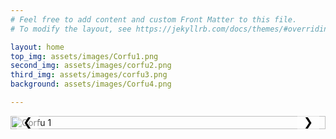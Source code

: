 ```yaml
---
# Feel free to add content and custom Front Matter to this file.
# To modify the layout, see https://jekyllrb.com/docs/themes/#overriding-theme-defaults

layout: home
top_img: assets/images/Corfu1.png
second_img: assets/images/corfu2.png
third_img: assets/images/corfu3.png
background: assets/images/Corfu4.png

---
```

<div class="slider-container">
  <div class="slider">
    <div class="slide">
      <img src="{{ page.top_img }}" alt="Corfu 1">
    </div>
    <div class="slide">
      <img src="{{ page.second_img }}" alt="Corfu 2">
    </div>
    <div class="slide">
      <img src="{{ page.third_img }}" alt="Corfu 3">
    </div>
  </div>
  <button class="prev" onclick="moveSlide(-1)">&#10094;</button>
  <button class="next" onclick="moveSlide(1)">&#10095;</button>
</div>


<script>
  let currentIndex = 0;

  function showSlide(index) {
    const slides = document.querySelectorAll('.slide');
    const totalSlides = slides.length;

    if (index >= totalSlides) {
      currentIndex = 0;
    } else if (index < 0) {
      currentIndex = totalSlides - 1;
    } else {
      currentIndex = index;
    }

    const offset = -currentIndex * 100; 
    document.querySelector('.slider').style.transform = `translateX(${offset}%)`;
  }

  function moveSlide(step) {
    showSlide(currentIndex + step);
  }

  showSlide(currentIndex);
</script>


<style>
  .slider-container {
    position: relative;
    max-width: 100%; /* Adjust this for your design */
    overflow: hidden;
  }

  .slider {
    display: flex;
    transition: transform 0.5s ease-in-out;
  }

  .slide {
    min-width: 100%;
    box-sizing: border-box;
  }

  .slide img {
    width: 100%;
    height: auto; 
  }

  .prev, .next {
    position: absolute;
    top: 50%;
    transform: translateY(-50%);
    background-color: rgba(255, 255, 255, 0.5);
    border: none;
    cursor: pointer;
    padding: 10px;
    font-size: 18px;
    z-index: 10; 
  }

  .prev {
    left: 10px;
  }

  .next {
    right: 10px;
  }
</style>

